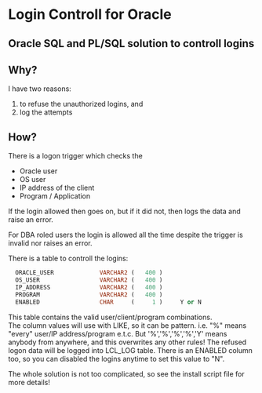 # Login Controll for Oracle

## Oracle SQL and PL/SQL solution to controll logins

## Why?
I have two reasons:

1. to refuse the unauthorized logins, and
2. log the attempts


## How?

There is a logon trigger which checks the
 * Oracle user
 * OS user
 * IP address of the client
 * Program / Application

If the login allowed then goes on, but if it did not, then logs the data and raise an error.

For DBA roled users the login is allowed all the time despite the trigger is invalid nor raises an error.

There is a table to controll the logins:
```sql
  ORACLE_USER             VARCHAR2 (   400 )
  OS_USER                 VARCHAR2 (   400 )
  IP_ADDRESS              VARCHAR2 (   400 )
  PROGRAM                 VARCHAR2 (   400 )
  ENABLED                 CHAR     (     1 )     Y or N
```
This table contains the valid user/client/program combinations.<br>
The column values will use with LIKE, so it can be pattern.
i.e. "%" means "every" user/IP address/program e.t.c.
But '%','%','%','%','Y' means anybody from anywhere, and this overwrites any other rules!
The refused logon data will be logged into LCL_LOG table.
There is an ENABLED column too, so you can disabled the logins anytime to set this value to "N".


The whole solution is not too complicated, so see the install script file for more details!

